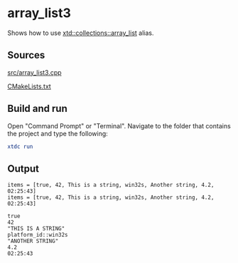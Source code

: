 # array_list3

Shows how to use [xtd::collections::array_list](https://gammasoft71.github.io/xtd/reference_guides/latest/group__collections.html#gaf18249e78122f5f0f0f09003cf6abc5c) alias.

## Sources

[src/array_list3.cpp](src/array_list3.cpp)

[CMakeLists.txt](CMakeLists.txt)

## Build and run

Open "Command Prompt" or "Terminal". Navigate to the folder that contains the project and type the following:

```cmake
xtdc run
```

## Output

```
items = [true, 42, This is a string, win32s, Another string, 4.2, 02:25:43]
items = [true, 42, This is a string, win32s, Another string, 4.2, 02:25:43]

true
42
"THIS IS A STRING"
platform_id::win32s
"ANOTHER STRING"
4.2
02:25:43
```
